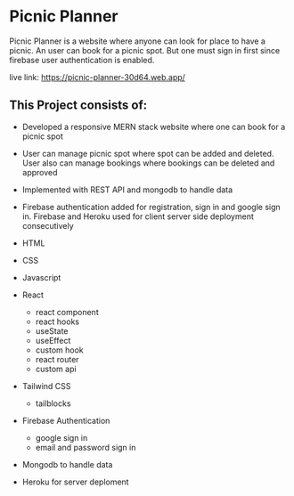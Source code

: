 # Picnic Planner

Picnic Planner is a  website where anyone can look for place to have a picnic. An user can book for a picnic spot. But one must sign in first since firebase user authentication is enabled.

live link: https://picnic-planner-30d64.web.app/

## This Project consists of:

-	Developed a responsive MERN stack website where one can book for a picnic spot
-	User can manage picnic spot where spot can be added and deleted. User also can manage bookings where bookings can be deleted and approved
-	Implemented  with REST API and mongodb to handle data
-	Firebase authentication added for registration, sign in and google sign in. Firebase and Heroku  used for client server side deployment consecutively 


- HTML
- CSS
- Javascript
- React
  - react component
  - react hooks
  - useState
  - useEffect
  - custom hook
  - react router
  - custom api
- Tailwind CSS
   - tailblocks
- Firebase Authentication
  - google sign in
  - email and password sign in
- Mongodb to handle data
- Heroku for server deploment


